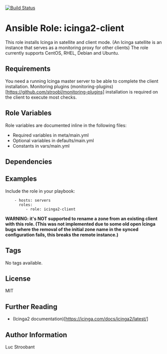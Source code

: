 [![Build Status](https://travis-ci.com/fiaasco/icinga2-client.svg?branch=master)](https://travis-ci.com/fiaasco/icinga2-client)

# Ansible Role: icinga2-client

This role installs Icinga in satellite and client mode. (An Icinga satellite is an instance that serves as a monitoring proxy for other clients)
The role currently supports CentOS, RHEL, Debian and Ubuntu.

## Requirements

You need a running Icinga master server to be able to complete the client installation.
Monitoring plugins (monitoring-plugins)[https://github.com/stroobl/monitoring-plugins] installation is required on the client to execute most checks.


## Role Variables

Role variables are documented inline in the following files:
- Required variables in meta/main.yml
- Optional variables in defaults/main.yml
- Constants in vars/main.yml


## Dependencies



## Examples

Include the role in your playbook:

```
    - hosts: servers
      roles:
         - role: icinga2-client
```

**WARNING: it's NOT supported to rename a zone from an existing client with this role.
(This was not implemented due to some old open Icinga bugs where the removal of the initial zone name in the synced configuration fails, this breaks the remote instance.)**

## Tags

No tags available.

## License

MIT

## Further Reading

* (Icinga2 documentation)[https://icinga.com/docs/icinga2/latest/]

## Author Information

Luc Stroobant
